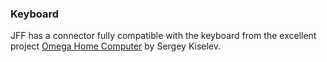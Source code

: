 ### Keyboard

JFF has a connector fully compatible with the keyboard from the excellent project [Omega Home Computer](https://github.com/skiselev/omega "Omega Home Computer") by Sergey Kiselev.